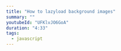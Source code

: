 ```yaml
---
title: "How to lazyload background images"
summary: ""
youtubeId: "UFKlvJO6GoA"
duration: "4:33"
tags:
  - javascript
---
```

